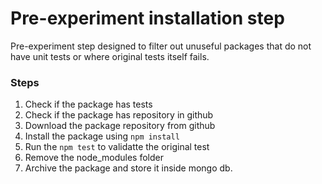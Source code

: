 # Pre-experiment installation step

Pre-experiment step designed to filter out unuseful packages that do not have unit tests or where original tests itself fails.

### Steps

1. Check if the package has tests
2. Check if the package has repository in github
3. Download the package repository from github
4. Install the package using `npm install`
5. Run the `npm test` to validatte the original test
6. Remove the node_modules folder
7. Archive the package and store it inside mongo db.
